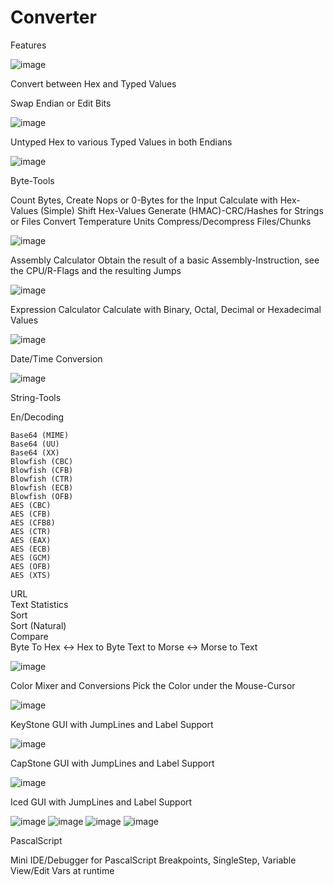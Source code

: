 # Converter

Features

![image](https://github.com/TetzkatLipHoka/Converter/assets/10427286/3dbd412c-470c-440b-bd2e-b2ce5cc48402)


Convert between Hex and Typed Values

Swap Endian or Edit Bits


![image](https://user-images.githubusercontent.com/10427286/196573917-51164e72-289d-4cc0-bd42-0b873bc72ed3.png)

Untyped Hex to various Typed Values in both Endians


![image](https://github.com/TetzkatLipHoka/Converter/assets/10427286/a6a73fdf-8bdb-4389-bce6-f9d77fecf348)


Byte-Tools

  Count Bytes, Create Nops or 0-Bytes for the Input
  Calculate with Hex-Values (Simple)
  Shift Hex-Values
  Generate (HMAC)-CRC/Hashes for Strings or Files
  Convert Temperature Units
  Compress/Decompress Files/Chunks


![image](https://user-images.githubusercontent.com/10427286/196573942-c57759a3-99da-4e5f-bcdc-23da487ad91e.png)

Assembly Calculator
Obtain the result of a basic Assembly-Instruction, see the CPU/R-Flags and the resulting Jumps

![image](https://github.com/TetzkatLipHoka/Converter/assets/10427286/620ac2d0-f4ad-48b3-8f12-c84d298327a5)

Expression Calculator
Calculate with Binary, Octal, Decimal or Hexadecimal Values

![image](https://user-images.githubusercontent.com/10427286/196573965-69553839-cae2-4872-a0eb-b789d5aa7efb.png)

Date/Time Conversion


![image](https://user-images.githubusercontent.com/10427286/196573998-9c86dabe-145f-4597-8e49-ef9d9b2d5fd4.png)

String-Tools

  En/Decoding 
  
    Base64 (MIME)   
    Base64 (UU)    
    Base64 (XX)    
    Blowfish (CBC)    
    Blowfish (CFB)    
    Blowfish (CTR)
    Blowfish (ECB)    
    Blowfish (OFB)    
    AES (CBC)    
    AES (CFB)    
    AES (CFB8)    
    AES (CTR)    
    AES (EAX)    
    AES (ECB)    
    AES (GCM)    
    AES (OFB)    
    AES (XTS)
  
  URL  
  Text Statistics  
  Sort  
  Sort (Natural)  
  Compare  
  Byte To Hex <-> Hex to Byte
  Text to Morse <-> Morse to Text
  

![image](https://user-images.githubusercontent.com/10427286/196574025-38fd39cf-9d02-40ac-8fc7-8928f8c43a02.png)

Color Mixer and Conversions
Pick the Color under the Mouse-Cursor


![image](https://user-images.githubusercontent.com/10427286/196574067-921221ac-82ad-415b-81bf-cc3d854ec230.png)

KeyStone GUI with JumpLines and Label Support


![image](https://user-images.githubusercontent.com/10427286/196574253-fe9c665f-7320-4217-92ca-994e909cad72.png)

CapStone GUI with JumpLines and Label Support

![image](https://user-images.githubusercontent.com/10427286/212536712-94bdbf73-9bd0-4d45-a868-385c7dab00d4.png)

Iced GUI with JumpLines and Label Support

![image](https://user-images.githubusercontent.com/10427286/212536930-47f928ff-7463-4958-a3f7-df13eae40974.png)
![image](https://user-images.githubusercontent.com/10427286/212536958-54ff8aba-688c-4fe2-8fab-d15f72ba5e94.png)
![image](https://user-images.githubusercontent.com/10427286/212536954-1f53a2f1-2166-4bb4-b5f8-ee5a51d93b1b.png)
![image](https://user-images.githubusercontent.com/10427286/212537010-2adee032-9abf-463a-b307-716077664073.png)

PascalScript

  Mini IDE/Debugger for PascalScript
  Breakpoints, SingleStep, Variable View/Edit Vars at runtime
